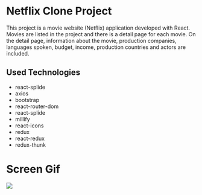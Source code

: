 <h1>Netflix Clone Project</h1>

<p>This project is a movie website (Netflix) application developed with React.  Movies are listed in the project and there is a detail page for each movie. On the detail page, information about the movie, production companies, languages ​​spoken, 
budget, income,
production countries and actors are included.</p>

<h2>Used Technologies</h2>

<ul>

<li>react-splide</li>
<li>axios</li>
<li>bootstrap</li>
<li>react-router-dom</li>
<li>react-splide</li>
<li>millify</li>
<li>react-icons</li>
<li>redux</li>
<li>react-redux</li>
<li>redux-thunk</li>

</ul>

<h1>Screen Gif</h1>

<img src="/public/netflixclone.gif" />
